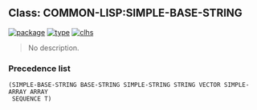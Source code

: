 ## Class: COMMON-LISP:SIMPLE-BASE-STRING
[![package](https://img.shields.io/badge/Package-COMMON--LISP-5f9ea0.svg?style=social&colorA=999999)](../) [![type](https://img.shields.io/badge/Type-Class-5f9ea0.svg?style=social&colorA=999999)](../#class) [![clhs](https://img.shields.io/badge/CLHS-SIMPLE--BASE--STRING-5f9ea0.svg?style=social&colorA=999999)](http://www.lispworks.com/documentation/HyperSpec/Body/t_smp_ba.htm) 

> No description.

### Precedence list
```
(SIMPLE-BASE-STRING BASE-STRING SIMPLE-STRING STRING VECTOR SIMPLE-ARRAY ARRAY
 SEQUENCE T)
```
